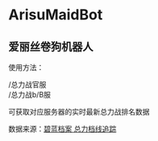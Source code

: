 # ArisuMaidBot
## 爱丽丝卷狗机器人

使用方法：

/总力战官服  
/总力战b/B服

可获取对应服务器的实时最新总力战排名数据

数据来源：[碧蓝档案 总力档线追踪](http://ba.gamerhub.cn/)